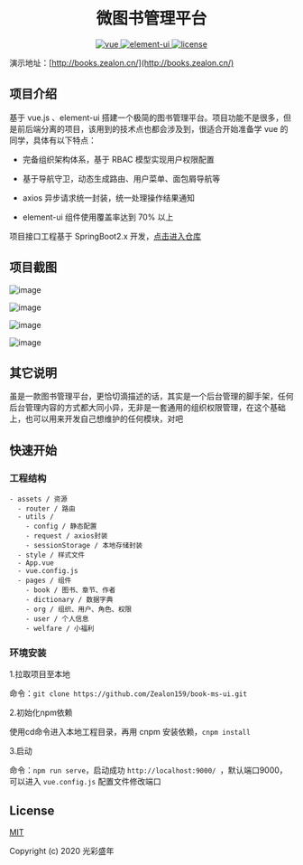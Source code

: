 <h1 align="center"> 微图书管理平台 </h1>

<p align="center">
  <a href="https://github.com/vuejs/vue">
    <img src="https://img.shields.io/badge/vue-2.6.10-blue" alt="vue">
  </a>
  <a href="https://github.com/ElemeFE/element">
    <img src="https://img.shields.io/badge/element--ui-2.13.0-blue" alt="element-ui">
  </a>
  <a href="https://github.com/Zealon159/book-ms-ui/blob/master/LICENSE">
    <img src="https://img.shields.io/badge/License-MIT-yellow" alt="license">
  </a>
</p>

演示地址：[http://books.zealon.cn/](http://books.zealon.cn/)

## 项目介绍

基于 vue.js 、element-ui 搭建一个极简的图书管理平台。项目功能不是很多，但是前后端分离的项目，该用到的技术点也都会涉及到，很适合开始准备学 vue 的同学，具体有以下特点：

- 完备组织架构体系，基于 RBAC 模型实现用户权限配置

- 基于导航守卫，动态生成路由、用户菜单、面包屑导航等

- axios 异步请求统一封装，统一处理操作结果通知
- element-ui 组件使用覆盖率达到 70% 以上

项目接口工程基于 SpringBoot2.x 开发，[点击进入仓库](https://github.com/Zealon159/book-ms-interface)

## 项目截图

![image](https://zealon.cn/upload/github/book-ms-ui/login.jpg)

![image](https://zealon.cn/upload/github/book-ms-ui/home.jpg)

![image](https://zealon.cn/upload/github/book-ms-ui/book-list.jpg)

![image](https://zealon.cn/upload/github/book-ms-ui/book.jpg)

##  其它说明

虽是一款图书管理平台，更恰切滴描述的话，其实是一个后台管理的脚手架，任何后台管理内容的方式都大同小异，无非是一套通用的组织权限管理，在这个基础上，也可以用来开发自己想维护的任何模块，对吧

## 快速开始

### 工程结构

```
- assets / 资源
  - router / 路由
  - utils / 
    - config / 静态配置
    - request / axios封装
    - sessionStorage / 本地存储封装
  - style / 样式文件
  - App.vue
  - vue.config.js
  - pages / 组件
    - book / 图书、章节、作者
    - dictionary / 数据字典
    - org / 组织、用户、角色、权限
    - user / 个人信息
    - welfare / 小福利
```

### 环境安装

1.拉取项目至本地

命令：`git clone https://github.com/Zealon159/book-ms-ui.git`

2.初始化npm依赖

使用cd命令进入本地工程目录，再用 cnpm 安装依赖，`cnpm install`

3.启动

命令：`npm run serve`，启动成功 `http://localhost:9000/ `，默认端口9000，可以进入 `vue.config.js` 配置文件修改端口

## License

[MIT](https://github.com/Zealon159/book-ms-ui/blob/master/LICENSE)

Copyright (c) 2020 光彩盛年
